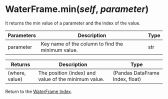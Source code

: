 # WaterFrame.min(*self*, *parameter*)

It returns the min value of a parameter and the index of the value.

Parameters | Description | Type
--- | --- | ---
parameter | Key name of the column to find the minimum value. | str

Returns | Description | Type
--- | --- | ---
(where, value) | The position (index) and value of the minimum value. | (Pandas DataFrame Index, float)

Return to the [WaterFrame Index](index_waterframe.md).
